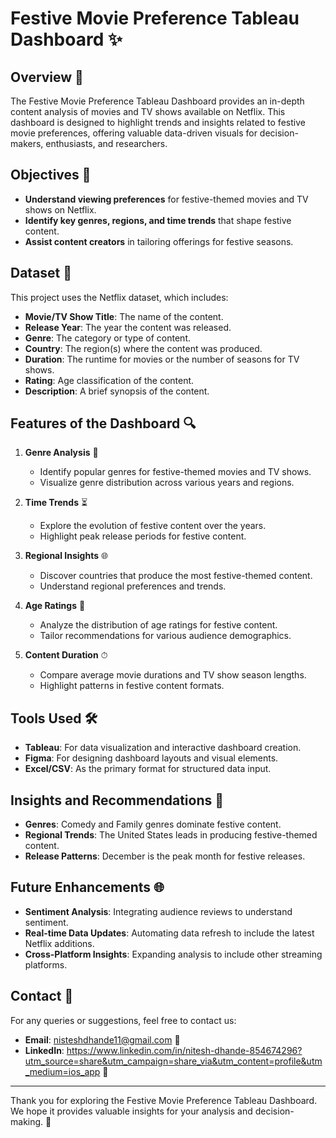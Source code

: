 # Festive Movie Preference Tableau Dashboard ✨

## Overview 🎥
The Festive Movie Preference Tableau Dashboard provides an in-depth content analysis of movies and TV shows available on Netflix. This dashboard is designed to highlight trends and insights related to festive movie preferences, offering valuable data-driven visuals for decision-makers, enthusiasts, and researchers.

## Objectives 🌟
- **Understand viewing preferences** for festive-themed movies and TV shows on Netflix.
- **Identify key genres, regions, and time trends** that shape festive content.
- **Assist content creators** in tailoring offerings for festive seasons.

## Dataset 📂
This project uses the Netflix dataset, which includes:
- **Movie/TV Show Title**: The name of the content.
- **Release Year**: The year the content was released.
- **Genre**: The category or type of content.
- **Country**: The region(s) where the content was produced.
- **Duration**: The runtime for movies or the number of seasons for TV shows.
- **Rating**: Age classification of the content.
- **Description**: A brief synopsis of the content.

## Features of the Dashboard 🔍
1. **Genre Analysis** 🎨
   - Identify popular genres for festive-themed movies and TV shows.
   - Visualize genre distribution across various years and regions.

2. **Time Trends** ⏳
   - Explore the evolution of festive content over the years.
   - Highlight peak release periods for festive content.

3. **Regional Insights** 🌐
   - Discover countries that produce the most festive-themed content.
   - Understand regional preferences and trends.

4. **Age Ratings** 🌈
   - Analyze the distribution of age ratings for festive content.
   - Tailor recommendations for various audience demographics.

5. **Content Duration** ⏱
   - Compare average movie durations and TV show season lengths.
   - Highlight patterns in festive content formats.

## Tools Used 🛠️
- **Tableau**: For data visualization and interactive dashboard creation.
- **Figma**: For designing dashboard layouts and visual elements.
- **Excel/CSV**: As the primary format for structured data input.

## Insights and Recommendations 🎉
- **Genres**: Comedy and Family genres dominate festive content.
- **Regional Trends**: The United States leads in producing festive-themed content.
- **Release Patterns**: December is the peak month for festive releases.

## Future Enhancements 🌐
- **Sentiment Analysis**: Integrating audience reviews to understand sentiment.
- **Real-time Data Updates**: Automating data refresh to include the latest Netflix additions.
- **Cross-Platform Insights**: Expanding analysis to include other streaming platforms.

## Contact 📧
For any queries or suggestions, feel free to contact us:
- **Email**: nisteshdhande11@gmail.com 📧
- **LinkedIn**: https://www.linkedin.com/in/nitesh-dhande-854674296?utm_source=share&utm_campaign=share_via&utm_content=profile&utm_medium=ios_app 🔗


---
Thank you for exploring the Festive Movie Preference Tableau Dashboard. We hope it provides valuable insights for your analysis and decision-making. 🌟
